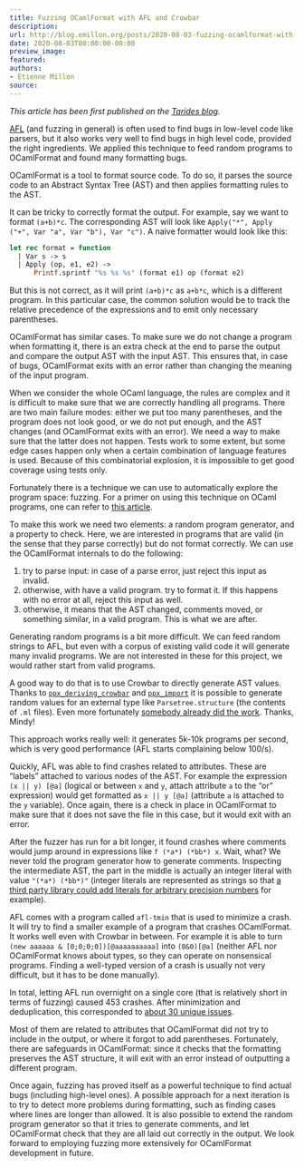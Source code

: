 ```yaml
---
title: Fuzzing OCamlFormat with AFL and Crowbar
description:
url: http://blog.emillon.org/posts/2020-08-03-fuzzing-ocamlformat-with-afl-and-crowbar.html
date: 2020-08-03T00:00:00-00:00
preview_image:
featured:
authors:
- Etienne Millon
source:
---
```

    
<p><em>This article has been first published on the <a href="https://tarides.com/blog/2020-08-03-fuzzing-ocamlformat-with-afl-and-crowbar/">Tarides blog</a>.</em></p>
<p><a href="https://lcamtuf.coredump.cx/afl/">AFL</a> (and fuzzing in general) is often used
to find bugs in low-level code like parsers, but it also works very well to find
bugs in high level code, provided the right ingredients. We applied this
technique to feed random programs to OCamlFormat and found many formatting bugs.</p>
<p>OCamlFormat is a tool to format source code. To do so, it parses the source code
to an Abstract Syntax Tree (AST) and then applies formatting rules to the AST.</p>
<p>It can be tricky to correctly format the output. For example, say we want to
format <code>(a+b)*c</code>. The corresponding AST will look like <code>Apply(&quot;*&quot;, Apply (&quot;+&quot;, Var &quot;a&quot;, Var &quot;b&quot;), Var &quot;c&quot;)</code>. A naive formatter would look like this:</p>
<div class="sourceCode"><pre class="sourceCode ocaml"><code class="sourceCode ocaml"><span><a href="http://blog.emillon.org/feeds/ocaml.xml#cb1-1" aria-hidden="true" tabindex="-1"></a><span class="kw">let</span> <span class="kw">rec</span> format = <span class="kw">function</span></span>
<span><a href="http://blog.emillon.org/feeds/ocaml.xml#cb1-2" aria-hidden="true" tabindex="-1"></a>  | Var s -&gt; s</span>
<span><a href="http://blog.emillon.org/feeds/ocaml.xml#cb1-3" aria-hidden="true" tabindex="-1"></a>  | Apply (op, e1, e2) -&gt;</span>
<span><a href="http://blog.emillon.org/feeds/ocaml.xml#cb1-4" aria-hidden="true" tabindex="-1"></a>      <span class="dt">Printf</span>.sprintf <span class="st">&quot;%s %s %s&quot;</span> (format e1) op (format e2)</span></code></pre></div>
<p>But this is not correct, as it will print <code>(a+b)*c</code> as <code>a+b*c</code>, which is a
different program. In this particular case, the common solution would be to
track the relative precedence of the expressions and to emit only necessary
parentheses.</p>
<p>OCamlFormat has similar cases. To make sure we do not change a program when
formatting it, there is an extra check at the end to parse the output and
compare the output AST with the input AST. This ensures that, in case of bugs,
OCamlFormat exits with an error rather than changing the meaning of the input
program.</p>
<p>When we consider the whole OCaml language, the rules are complex and it is
difficult to make sure that we are correctly handling all programs. There are
two main failure modes: either we put too many parentheses, and the program does
not look good, or we do not put enough, and the AST changes (and OCamlFormat
exits with an error). We need a way to make sure that the latter does not
happen. Tests work to some extent, but some edge cases happen only when a
certain combination of language features is used. Because of this combinatorial
explosion, it is impossible to get good coverage using tests only.</p>
<p>Fortunately there is a technique we can use to automatically explore the program
space: fuzzing. For a primer on using this technique on OCaml programs, one can
refer to <a href="https://tarides.com/blog/2019-09-04-an-introduction-to-fuzzing-ocaml-with-afl-crowbar-and-bun">this article</a>.</p>
<p>To make this work we need two elements: a random program generator, and a
property to check. Here, we are interested in programs that are valid (in the
sense that they parse correctly) but do not format correctly. We can use the
OCamlFormat internals to do the following:</p>
<ol type="1">
<li>try to parse input: in case of a parse error, just reject this input as
invalid.</li>
<li>otherwise, with have a valid program. try to format it. If this happens with
no error at all, reject this input as well.</li>
<li>otherwise, it means that the AST changed, comments moved, or something
similar, in a valid program. This is what we are after.</li>
</ol>
<p>Generating random programs is a bit more difficult. We can feed random strings
to AFL, but even with a corpus of existing valid code it will generate many
invalid programs. We are not interested in these for this project, we would
rather start from valid programs.</p>
<p>A good way to do that is to use Crowbar to directly generate AST values. Thanks
to <a href="https://github.com/yomimono/ppx_deriving_crowbar"><code>ppx_deriving_crowbar</code></a> and <a href="https://github.com/ocaml-ppx/ppx_import"><code>ppx_import</code></a>
it is possible to generate random values for an external type like
<code>Parsetree.structure</code> (the contents of <code>.ml</code> files). Even more fortunately
<a href="https://github.com/yomimono/ocaml-test-omp/blob/d086037027537ba4e23ce027766187979c85aa3d/test/parsetree_405.ml">somebody already did the work</a>. Thanks, Mindy!</p>
<p>This approach works really well: it generates 5k-10k programs per second, which
is very good performance (AFL starts complaining below 100/s).</p>
<p>Quickly, AFL was able to find crashes related to attributes. These are &ldquo;labels&rdquo;
attached to various nodes of the AST. For example the expression <code>(x || y) [@a]</code>
(logical or between <code>x</code> and <code>y</code>, attach attribute <code>a</code> to the &ldquo;or&rdquo; expression)
would get formatted as <code>x || y [@a]</code> (attribute <code>a</code> is attached to the <code>y</code>
variable). Once again, there is a check in place in OCamlFormat to make sure
that it does not save the file in this case, but it would exit with an error.</p>
<p>After the fuzzer has run for a bit longer, it found crashes where comments would
jump around in expressions like <code>f (*a*) (*bb*) x</code>. Wait, what? We never told
the program generator how to generate comments. Inspecting the intermediate AST,
the part in the middle is actually an integer literal with value <code>&quot;(*a*) (*bb*)&quot;</code> (integer literals are represented as strings so that <a href="https://github.com/Drup/Zarith-ppx">a third party
library could add literals for arbitrary precision numbers</a> for
example).</p>
<p>AFL comes with a program called <code>afl-tmin</code> that is used to minimize a crash. It
will try to find a smaller example of a program that crashes OCamlFormat. It
works well even with Crowbar in between. For example it is able to turn <code>(new aaaaaa &amp; [0;0;0;0])[@aaaaaaaaaa]</code> into <code>(0&amp;0)[@a]</code> (neither AFL nor OCamlFormat
knows about types, so they can operate on nonsensical programs. Finding a
well-typed version of a crash is usually not very difficult, but it has to be
done manually).</p>
<p>In total, letting AFL run overnight on a single core (that is relatively short
in terms of fuzzing) caused 453 crashes. After minimization and deduplication,
this corresponded to <a href="https://github.com/ocaml-ppx/ocamlformat/issues?q=label:fuzz">about 30 unique issues</a>.</p>
<p>Most of them are related to attributes that OCamlFormat did not try to include
in the output, or where it forgot to add parentheses. Fortunately, there are
safeguards in OCamlFormat: since it checks that the formatting preserves the AST
structure, it will exit with an error instead of outputting a different program.</p>
<p>Once again, fuzzing has proved itself as a powerful technique to find actual
bugs (including high-level ones). A possible approach for a next iteration is to
try to detect more problems during formatting, such as finding cases where lines
are longer than allowed. It is also possible to extend the random program
generator so that it tries to generate comments, and let OCamlFormat check that
they are all laid out correctly in the output. We look forward to employing
fuzzing more extensively for OCamlFormat development in future.</p>
